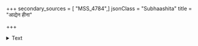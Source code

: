 +++
secondary_sources = [ "MSS_4784",]
jsonClass = "Subhaashita"
title = "आद्येन हीना"

+++

<details><summary>Text</summary>

आद्येन हीना जलधावदृश्यं मध्येन हीनं भुवि वर्णनीयम्।  
अन्तेन हीनं ध्वनते शरीरं हेमाभिधः स श्रियमातनोतु॥
</details>
